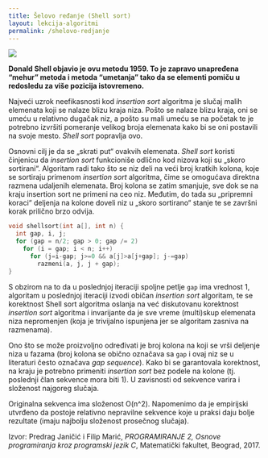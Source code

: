 ```yaml
---
title: Šelovo ređanje (Shell sort)
layout: lekcija-algoritmi
permalink: /shelovo-redjanje
---
```


![](https://upload.wikimedia.org/wikipedia/commons/d/d8/Sorting_shellsort_anim.gif)

**Donald Shell objavio je ovu metodu 1959. To je zapravo unapređena “mehur” metoda i metoda “umetanja” tako da se elementi pomiču u redosledu za više pozicija istovremeno.**

Najveći uzrok neefikasnosti kod *insertion sort* algoritma je slučaj malih elemenata koji se nalaze blizu kraja niza. Pošto se nalaze blizu kraja, oni se umeću u relativno dugačak niz, a pošto su mali umeću se na početak te je potrebno izvršiti pomeranje velikog broja elemenata kako bi se oni postavili na svoje mesto. *Shell sort* popravlja ovo.

Osnovni cilj je da se „skrati put“ ovakvih elemenata. *Shell sort* koristi činjenicu da *insertion sort* funkcioniše odlično kod nizova koji su „skoro sortirani“. Algoritam radi tako što se niz deli na veći broj kratkih kolona, koje se sortiraju primenom *insertion sort* algoritma, čime se omogućava direktna razmena udaljenih elemenata. Broj kolona se zatim smanjuje, sve dok se na kraju insertion sort ne primeni na ceo niz. Međutim, do tada su „pripremni koraci“ deljenja na kolone doveli niz u „skoro sortirano“ stanje te se završni korak prilično brzo odvija.

```c
void shellsort(int a[], int n) {
  int gap, i, j;
  for (gap = n/2; gap > 0; gap /= 2)
    for (i = gap; i < n; i++)
      for (j=i-gap; j>=0 && a[j]>a[j+gap]; j-=gap)
        razmeni(a, j, j + gap);
}
```

S obzirom na to da u poslednjoj iteraciji spoljne petlje `gap` ima vrednost 1, algoritam u poslednjoj iteraciji izvodi običan *insertion sort* algoritam, te se korektnost Shell sort algoritma oslanja na već diskutovanu korektnost *insertion sort* algoritma i invarijante da je sve vreme (multi)skup elemenata niza nepromenjen (koja je trivijalno ispunjena jer se algoritam zasniva na razmenama).

Ono što se može proizvoljno određivati je broj kolona na koji se vrši deljenje niza u fazama (broj kolona se obično označava sa `gap` i ovaj niz se u literaturi često označava *gap sequence*). Kako bi se garantovala korektnost, na kraju je potrebno primeniti *insertion sort* bez podele na kolone (tj. poslednji član sekvence mora biti 1). U zavisnosti od sekvence varira i složenost najgoreg slučaja.

Originalna sekvenca ima složenost O(n^2). Napomenimo da je empirijski utvrđeno da postoje relativno nepravilne sekvence koje u praksi daju bolje rezultate (imaju najbolju složenost prosečnog slučaja).


Izvor: Predrag Janičić i Filip Marić, *PROGRAMIRANJE 2, Osnove programiranja kroz programski jezik C*, Matematički fakultet, Beograd, 2017.
